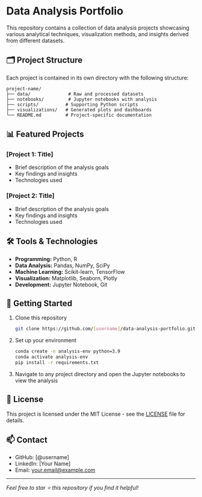 # Data Analysis Portfolio

This repository contains a collection of data analysis projects showcasing various analytical techniques, visualization methods, and insights derived from different datasets.

## 🗂️ Project Structure

Each project is contained in its own directory with the following structure:
```
project-name/
├── data/              # Raw and processed datasets
├── notebooks/         # Jupyter notebooks with analysis
├── scripts/          # Supporting Python scripts
├── visualizations/   # Generated plots and dashboards
└── README.md         # Project-specific documentation
```

## 📊 Featured Projects

### [Project 1: Title]
- Brief description of the analysis goals
- Key findings and insights
- Technologies used

### [Project 2: Title]
- Brief description of the analysis goals
- Key findings and insights
- Technologies used

## 🛠️ Tools & Technologies

- **Programming:** Python, R
- **Data Analysis:** Pandas, NumPy, SciPy
- **Machine Learning:** Scikit-learn, TensorFlow
- **Visualization:** Matplotlib, Seaborn, Plotly
- **Development:** Jupyter Notebook, Git

## 🚀 Getting Started

1. Clone this repository
   ```bash
   git clone https://github.com/[username]/data-analysis-portfolio.git
   ```

2. Set up your environment
   ```bash
   conda create -n analysis-env python=3.9
   conda activate analysis-env
   pip install -r requirements.txt
   ```

3. Navigate to any project directory and open the Jupyter notebooks to view the analysis

## 📝 License

This project is licensed under the MIT License - see the [LICENSE](LICENSE) file for details.

## 📫 Contact

- GitHub: [@username]
- LinkedIn: [Your Name]
- Email: your.email@example.com

---
*Feel free to star ⭐ this repository if you find it helpful!*
